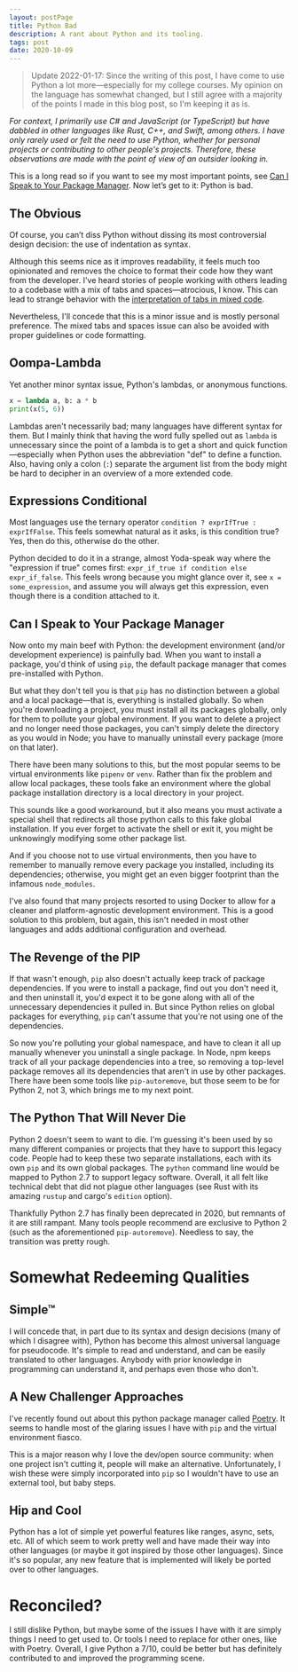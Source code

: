 ```yaml
---
layout: postPage
title: Python Bad
description: A rant about Python and its tooling.
tags: post
date: 2020-10-09
---
```


> Update 2022-01-17: Since the writing of this post, I have come to use Python a lot more—especially for my college courses. My opinion on the language has somewhat changed, but I still agree with a majority of the points I made in this blog post, so I'm keeping it as is.

*For context, I primarily use C# and JavaScript (or TypeScript) but have dabbled in other languages like Rust, C++, and Swift, among others. I have only rarely used or felt the need to use Python, whether for personal projects or contributing to other people's projects. Therefore, these observations are made with the point of view of an outsider looking in.*

This is a long read so if you want to see my most important points, see [Can I Speak to Your Package Manager](#can-i-speak-to-your-package-manager). Now let’s get to it: Python is bad.

## The Obvious

Of course, you can’t diss Python without dissing its most controversial design decision: the use of indentation as syntax.

Although this seems nice as it improves readability, it feels much too opinionated and removes the choice to format their code how they want from the developer. I've heard stories of people working with others leading to a codebase with a mix of tabs and spaces—atrocious, I know. This can lead to strange behavior with the [interpretation of tabs in mixed code](https://stackoverflow.com/questions/2034517/pythons-interpretation-of-tabs-and-spaces-to-indent).

Nevertheless, I'll concede that this is a minor issue and is mostly personal preference. The mixed tabs and spaces issue can also be avoided with proper guidelines or code formatting.

## Oompa-Lambda

Yet another minor syntax issue, Python's lambdas, or anonymous functions.

```python
x = lambda a, b: a * b
print(x(5, 6))
```

Lambdas aren't necessarily bad; many languages have different syntax for them. But I mainly think that having the word fully spelled out as `lambda` is unnecessary since the point of a lambda is to get a short and quick function—especially when Python uses the abbreviation "def" to define a function. Also, having only a colon (`:`) separate the argument list from the body might be hard to decipher in an overview of a more extended code.

## Expressions Conditional

Most languages use the ternary operator `condition ? exprIfTrue : exprIfFalse`. This feels somewhat natural as it asks, is this condition true? Yes, then do this, otherwise do the other.

Python decided to do it in a strange, almost Yoda-speak way where the "expression if true" comes first: `expr_if_true if condition else expr_if_false`. This feels wrong because you might glance over it, see `x = some_expression`, and assume you will always get this expression, even though there is a condition attached to it.

## Can I Speak to Your Package Manager

Now onto my main beef with Python: the development environment (and/or development experience) is painfully bad. When you want to install a package, you'd think of using `pip`, the default package manager that comes pre-installed with Python.

But what they don't tell you is that `pip` has no distinction between a global and a local package—that is, everything is installed globally. So when you're downloading a project, you must install all its packages globally, only for them to pollute your global environment. If you want to delete a project and no longer need those packages, you can't simply delete the directory as you would in Node; you have to manually uninstall every package (more on that later).

There have been many solutions to this, but the most popular seems to be virtual environments like `pipenv` or `venv`. Rather than fix the problem and allow local packages, these tools fake an environment where the global package installation directory is a local directory in your project.

This sounds like a good workaround, but it also means you must activate a special shell that redirects all those python calls to this fake global installation. If you ever forget to activate the shell or exit it, you might be unknowingly modifying some other package list.

And if you choose not to use virtual environments, then you have to remember to manually remove every package you installed, including its dependencies; otherwise, you might get an even bigger footprint than the infamous `node_modules`.

I've also found that many projects resorted to using Docker to allow for a cleaner and platform-agnostic development environment. This is a good solution to this problem, but again, this isn't needed in most other languages and adds additional configuration and overhead.

## The Revenge of the PIP

If that wasn't enough, `pip` also doesn't actually keep track of package dependencies. If you were to install a package, find out you don't need it, and then uninstall it, you'd expect it to be gone along with all of the unnecessary dependencies it pulled in. But since Python relies on global packages for everything, `pip` can't assume that you're not using one of the dependencies.

So now you're polluting your global namespace, and have to clean it all up manually whenever you uninstall a single package. In Node, npm keeps track of all your package dependencies into a tree, so removing a top-level package removes all its dependencies that aren't in use by other packages. There have been some tools like `pip-autoremove`, but those seem to be for Python 2, not 3, which brings me to my next point.

## The Python That Will Never Die

Python 2 doesn't seem to want to die. I'm guessing it's been used by so many different companies or projects that they have to support this legacy code. People had to keep these two separate installations, each with its own `pip` and its own global packages. The `python` command line would be mapped to Python 2.7 to support legacy software. Overall, it all felt like technical debt that did not plague other languages (see Rust with its amazing `rustup` and cargo's `edition` option).

Thankfully Python 2.7 has finally been deprecated in 2020, but remnants of it are still rampant. Many tools people recommend are exclusive to Python 2 (such as the aforementioned `pip-autoremove`). Needless to say, the transition was pretty rough.

# Somewhat Redeeming Qualities

## Simple™

I will concede that, in part due to its syntax and design decisions (many of which I disagree with), Python has become this almost universal language for pseudocode. It's simple to read and understand, and can be easily translated to other languages. Anybody with prior knowledge in programming can understand it, and perhaps even those who don't.

## A New Challenger Approaches

I've recently found out about this python package manager called [Poetry](https://python-poetry.org/). It seems to handle most of the glaring issues I have with `pip` and the virtual environment fiasco.

This is a major reason why I love the dev/open source community: when one project isn't cutting it, people will make an alternative. Unfortunately, I wish these were simply incorporated into `pip` so I wouldn't have to use an external tool, but baby steps.

## Hip and Cool

Python has a lot of simple yet powerful features like ranges, async, sets, etc. All of which seem to work pretty well and have made their way into other languages (or maybe it got inspired by those other languages). Since it's so popular, any new feature that is implemented will likely be ported over to other languages.

# Reconciled?

I still dislike Python, but maybe some of the issues I have with it are simply things I need to get used to. Or tools I need to replace for other ones, like with Poetry. Overall, I give Python a 7/10, could be better but has definitely contributed to and improved the programming scene.
